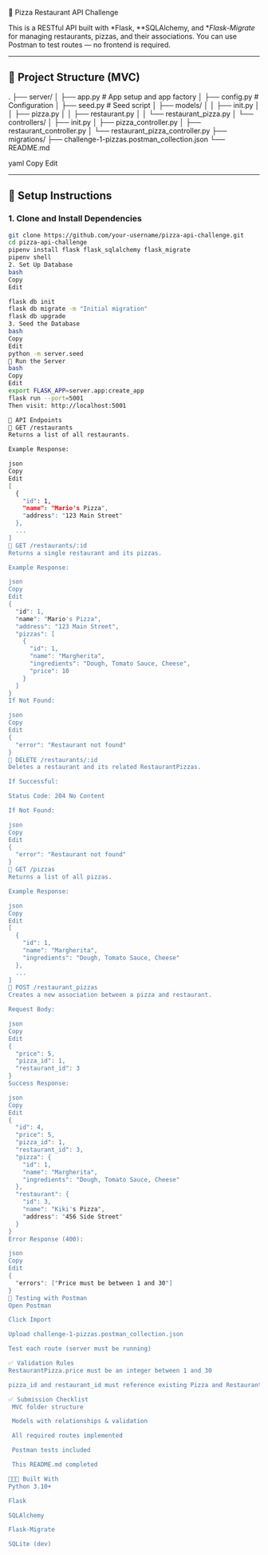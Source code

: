 🍕 Pizza Restaurant API Challenge

This is a RESTful API built with *Flask, **SQLAlchemy, and **Flask-Migrate* for managing restaurants, pizzas, and their associations. You can use Postman to test routes — no frontend is required.

---

## 📁 Project Structure (MVC)

.
├── server/
│ ├── app.py # App setup and app factory
│ ├── config.py # Configuration
│ ├── seed.py # Seed script
│ ├── models/
│ │ ├── init.py
│ │ ├── pizza.py
│ │ ├── restaurant.py
│ │ └── restaurant_pizza.py
│ └── controllers/
│ ├── init.py
│ ├── pizza_controller.py
│ ├── restaurant_controller.py
│ └── restaurant_pizza_controller.py
├── migrations/
├── challenge-1-pizzas.postman_collection.json
└── README.md

yaml
Copy
Edit

---

## 🧰 Setup Instructions

### 1. Clone and Install Dependencies

```bash
git clone https://github.com/your-username/pizza-api-challenge.git
cd pizza-api-challenge
pipenv install flask flask_sqlalchemy flask_migrate
pipenv shell
2. Set Up Database
bash
Copy
Edit

flask db init
flask db migrate -m "Initial migration"
flask db upgrade
3. Seed the Database
bash
Copy
Edit
python -m server.seed
🚀 Run the Server
bash
Copy
Edit
export FLASK_APP=server.app:create_app
flask run --port=5001
Then visit: http://localhost:5001

📮 API Endpoints
🔹 GET /restaurants
Returns a list of all restaurants.

Example Response:

json
Copy
Edit
[
  {
    "id": 1,
    "name": "Mario's Pizza",
    "address": "123 Main Street"
  },
  ...
]
🔹 GET /restaurants/:id
Returns a single restaurant and its pizzas.

Example Response:

json
Copy
Edit
{
  "id": 1,
  "name": "Mario's Pizza",
  "address": "123 Main Street",
  "pizzas": [
    {
      "id": 1,
      "name": "Margherita",
      "ingredients": "Dough, Tomato Sauce, Cheese",
      "price": 10
    }
  ]
}
If Not Found:

json
Copy
Edit
{
  "error": "Restaurant not found"
}
🔹 DELETE /restaurants/:id
Deletes a restaurant and its related RestaurantPizzas.

If Successful:

Status Code: 204 No Content

If Not Found:

json
Copy
Edit
{
  "error": "Restaurant not found"
}
🔹 GET /pizzas
Returns a list of all pizzas.

Example Response:

json
Copy
Edit
[
  {
    "id": 1,
    "name": "Margherita",
    "ingredients": "Dough, Tomato Sauce, Cheese"
  },
  ...
]
🔹 POST /restaurant_pizzas
Creates a new association between a pizza and restaurant.

Request Body:

json
Copy
Edit
{
  "price": 5,
  "pizza_id": 1,
  "restaurant_id": 3
}
Success Response:

json
Copy
Edit
{
  "id": 4,
  "price": 5,
  "pizza_id": 1,
  "restaurant_id": 3,
  "pizza": {
    "id": 1,
    "name": "Margherita",
    "ingredients": "Dough, Tomato Sauce, Cheese"
  },
  "restaurant": {
    "id": 3,
    "name": "Kiki's Pizza",
    "address": "456 Side Street"
  }
}
Error Response (400):

json
Copy
Edit
{
  "errors": ["Price must be between 1 and 30"]
}
🧪 Testing with Postman
Open Postman

Click Import

Upload challenge-1-pizzas.postman_collection.json

Test each route (server must be running)

✅ Validation Rules
RestaurantPizza.price must be an integer between 1 and 30

pizza_id and restaurant_id must reference existing Pizza and Restaurant

✅ Submission Checklist
 MVC folder structure

 Models with relationships & validation

 All required routes implemented

 Postman tests included

 This README.md completed

👩🏽‍💻 Built With
Python 3.10+

Flask

SQLAlchemy

Flask-Migrate

SQLite (dev)

